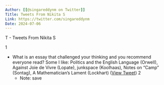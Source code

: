 ```yaml
---
Author: [[@singareddynm on Twitter]]
Title: Tweets From Nikita S
Link: https://twitter.com/singareddynm
Date: 2024-07-06
---
```

T - Tweets From Nikita S

1
- What is an essay that challenged your thinking and you recommend everyone read? Some I like: Politics and the English Language (Orwell), Against Joie de Vivre (Lopate), junkspace (Koolhaas), Notes on “Camp” (Sontag), A Mathematician’s Lament (Lockhart) ([View Tweet](https://twitter.com/singareddynm/status/1534875053753610240))
2
    - Note: save

